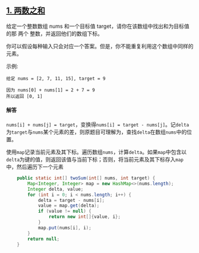 ## [1. 两数之和](https://leetcode-cn.com/problems/two-sum/)
给定一个整数数组 nums 和一个目标值 target，请你在该数组中找出和为目标值的那 两个 整数，并返回他们的数组下标。

你可以假设每种输入只会对应一个答案。但是，你不能重复利用这个数组中同样的元素。

示例:
```
给定 nums = [2, 7, 11, 15], target = 9

因为 nums[0] + nums[1] = 2 + 7 = 9
所以返回 [0, 1]
```

#### 解答
`nums[i] + nums[j] = target`，变换得`nums[i] = target - nums[j]`。记`delta`为`target`与`nums`某个元素的差，则原题目可理解为，查找`delta`在数组`nums`中的位置。

使用`map`记录当前元素及其下标。遍历数组`nums`，计算`delta`。如果`map`中包含以`delta`为键的值，则返回该值与当前下标；否则，将当前元素及其下标存入`map`中，然后遍历下一个元素

```Java
    public static int[] twoSum(int[] nums, int target) {
        Map<Integer, Integer> map = new HashMap<>(nums.length);
        Integer delta, value;
        for (int i = 0; i < nums.length; i++) {
            delta = target - nums[i];
            value = map.get(delta);
            if (value != null) {
                return new int[]{value, i};
            }
            map.put(nums[i], i);
        }
        return null;
    }
```